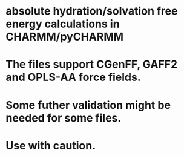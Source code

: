 # absolute hydration/solvation free energy calculations in CHARMM/pyCHARMM
# The files support CGenFF, GAFF2 and OPLS-AA force fields.
# Some futher validation might be needed for some files.
# Use with caution.
